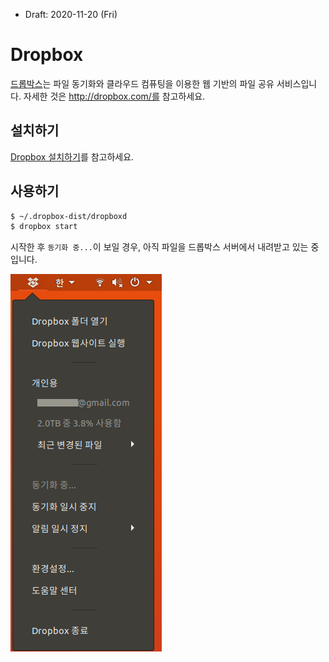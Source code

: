 * Draft: 2020-11-20 (Fri)

# Dropbox

[드롭박스](https://ko.wikipedia.org/wiki/%EB%93%9C%EB%A1%AD%EB%B0%95%EC%8A%A4)는 파일 동기화와 클라우드 컴퓨팅을 이용한 웹 기반의 파일 공유 서비스입니다. 자세한 것은 http://dropbox.com/를 참고하세요.

## 설치하기

[Dropbox 설치하기](INSTALL.md)를 참고하세요.

## 사용하기

```bash
$ ~/.dropbox-dist/dropboxd
$ dropbox start
```

시작한 후 `동기화 중...`이 보일 경우, 아직 파일을 드롭박스 서버에서 내려받고 있는 중입니다.

<img src='images/dropbox-ubuntu_linux-tray_icon-menu.png' align='left'>

